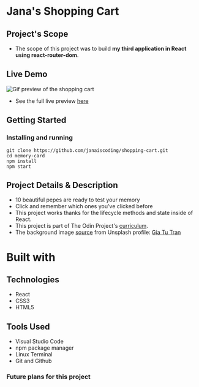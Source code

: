 # Jana's Shopping Cart

## Project's Scope

- The scope of this project was to build **my third application in React using react-router-dom**.

## Live Demo

![Gif preview of the shopping cart]()

- See the full live preview [here](https://janaiscoding.github.io/shopping-cart/)

## Getting Started

### Installing and running

```
git clone https://github.com/janaiscoding/shopping-cart.git
cd memory-card
npm install
npm start
```

## Project Details & Description

- 10 beautiful pepes are ready to test your memory
- Click and remember which ones you've clicked before
- This project works thanks for the lifecycle methods and state inside of React.
- This project is part of The Odin Project's [curriculum](https://www.theodinproject.com/lessons/node-path-javascript-shopping-cart).
- The background image [source](https://unsplash.com/photos/3EzCJozHHL0) from Unsplash profile: [Gia Tu Tran](https://unsplash.com/@danielgia)

# Built with

## Technologies

- React
- CSS3
- HTML5

## Tools Used

- Visual Studio Code
- npm package manager
- Linux Terminal
- Git and Github

### Future plans for this project

